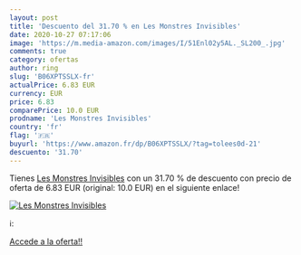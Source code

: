 ```yaml
---
layout: post
title: 'Descuento del 31.70 % en Les Monstres Invisibles'
date: 2020-10-27 07:17:06
image: 'https://m.media-amazon.com/images/I/51Enl02y5AL._SL200_.jpg'
comments: true
category: ofertas
author: ring
slug: 'B06XPTSSLX-fr'
actualPrice: 6.83 EUR
currency: EUR
price: 6.83
comparePrice: 10.0 EUR
prodname: 'Les Monstres Invisibles'
country: 'fr'
flag: '🇫🇷'
buyurl: 'https://www.amazon.fr/dp/B06XPTSSLX/?tag=tolees0d-21'
descuento: '31.70'
---
```


Tienes [Les Monstres Invisibles](https://www.amazon.fr/dp/B06XPTSSLX/?tag=tolees0d-21) con un 31.70 % de descuento con precio de oferta de 6.83 EUR (original: 10.0 EUR) en el siguiente enlace!

[![Les Monstres Invisibles](https://m.media-amazon.com/images/I/51Enl02y5AL._SL200_.jpg)](https://www.amazon.fr/dp/B06XPTSSLX/?tag=tolees0d-21)

ℹ️:


[Accede a la oferta!!](https://www.amazon.fr/dp/B06XPTSSLX/?tag=tolees0d-21)

